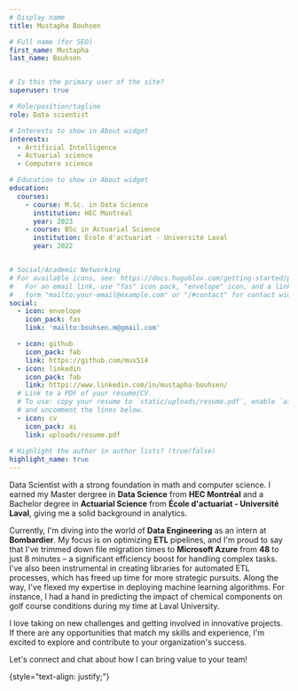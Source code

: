 ```yaml
---
# Display name
title: Mustapha Bouhsen

# Full name (for SEO)
first_name: Mustapha
last_name: Bouhsen


# Is this the primary user of the site?
superuser: true

# Role/position/tagline
role: Data scientist

# Interests to show in About widget
interests:
  - Artificial Intelligence
  - Actuarial science
  - Computere science

# Education to show in About widget
education:
  courses:
    - course: M.Sc. in Data Science
      institution: HEC Montréal
      year: 2023
    - course: BSc in Actuarial Science
      institution: École d'actuariat - Université Laval
      year: 2022


# Social/Academic Networking
# For available icons, see: https://docs.hugoblox.com/getting-started/page-builder/#icons
#   For an email link, use "fas" icon pack, "envelope" icon, and a link in the
#   form "mailto:your-email@example.com" or "/#contact" for contact widget.
social:
  - icon: envelope
    icon_pack: fas
    link: 'mailto:bouhsen.m@gmail.com'

  - icon: github
    icon_pack: fab
    link: https://github.com/mus514
  - icon: linkedin
    icon_pack: fab
    link: https://www.linkedin.com/in/mustapha-bouhsen/
  # Link to a PDF of your resume/CV.
  # To use: copy your resume to `static/uploads/resume.pdf`, enable `ai` icons in `params.yaml`,
  # and uncomment the lines below.
  - icon: cv
    icon_pack: ai
    link: uploads/resume.pdf
        
# Highlight the author in author lists? (true/false)
highlight_name: true
---
```


Data Scientist with a strong foundation in math and computer science. I earned my Master dergree in **Data Science** from **HEC Montréal** and a Bachelor degree in **Actuarial Science** from **École d'actuariat - Université Laval**, giving me a solid background in analytics.

Currently, I'm diving into the world of **Data Engineering** as an intern at **Bombardier**. My focus is on optimizing **ETL** pipelines, and I'm proud to say that I've trimmed down file migration times to **Microsoft Azure** from **48** to just 8 minutes – a significant efficiency boost for handling complex tasks. I've also been instrumental in creating libraries for automated ETL processes, which has freed up time for more strategic pursuits. Along the way, I've flexed my expertise in deploying machine learning algorithms. For instance, I had a hand in predicting the impact of chemical components on golf course conditions during my time at Laval University.

I love taking on new challenges and getting involved in innovative projects. If there are any opportunities that match my skills and experience, I'm excited to explore and contribute to your organization's success.

Let's connect and chat about how I can bring value to your team!


{style="text-align: justify;"}
